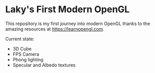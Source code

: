 # Laky's First Modern OpenGL

This repository is my first journey into modern OpenGL thanks to the amazing resources at https://learnopengl.com.

Current state:
  - 3D Cube
  - FPS Camera
  - Phong lighting
  - Specular and Albedo textures
